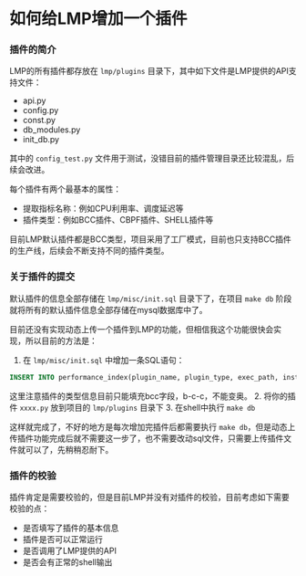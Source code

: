 # 如何给LMP增加一个插件


### 插件的简介
LMP的所有插件都存放在 `lmp/plugins` 目录下，其中如下文件是LMP提供的API支持文件：

- api.py
- config.py
- const.py
- db_modules.py
- init_db.py
   
其中的 `config_test.py` 文件用于测试，没错目前的插件管理目录还比较混乱，后续会改进。

每个插件有两个最基本的属性：

 - 提取指标名称：例如CPU利用率、调度延迟等
 - 插件类型：例如BCC插件、CBPF插件、SHELL插件等

目前LMP默认插件都是BCC类型，项目采用了工厂模式，目前也只支持BCC插件的生产线，后续会不断支持不同的插件类型。


### 关于插件的提交
默认插件的信息全部存储在 `lmp/misc/init.sql` 目录下了，在项目 `make db` 阶段就将所有的默认插件信息全部存储在mysql数据库中了。

目前还没有实现动态上传一个插件到LMP的功能，但相信我这个功能很快会实现，所以目前的方法是：

1. 在 `lmp/misc/init.sql` 中增加一条SQL语句：
```sql
INSERT INTO performance_index(plugin_name, plugin_type, exec_path, instruction, state) VALUES(" ", "bcc", "./plugins/xxxx.py", "empty", 0);
```
这里注意插件的类型信息目前只能填充bcc字段，b-c-c，不能变奥。
2. 将你的插件 `xxxx.py` 放到项目的 `lmp/plugins` 目录下
3. 在shell中执行 `make db`

这样就完成了，不好的地方是每次增加完插件后都需要执行 `make db`，但是动态上传插件功能完成后就不需要这一步了，也不需要改动sql文件，只需要上传插件文件就可以了，先稍稍忍耐下。


### 插件的校验
插件肯定是需要校验的，但是目前LMP并没有对插件的校验，目前考虑如下需要校验的点：

- 是否填写了插件的基本信息
- 插件是否可以正常运行  
- 是否调用了LMP提供的API
- 是否会有正常的shell输出
